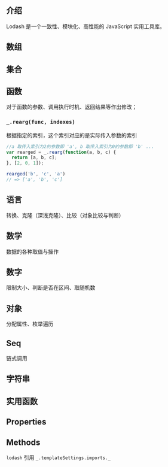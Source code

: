 ## 介绍

 Lodash 是一个一致性、模块化、高性能的 JavaScript 实用工具库。 

## 数组

## 集合

## 函数

对于函数的参数、调用执行时机、返回结果等作出修改；

### `_.rearg(func, indexes)`

根据指定的索引，这个索引对应的是实际传入参数的索引

```js
//a 取传入索引为2的参数即 'a', b 取传入索引为0的参数即 'b' ...
var rearged = _.rearg(function(a, b, c) {
  return [a, b, c];
}, [2, 0, 1]);

rearged('b', 'c', 'a')
// => ['a', 'b', 'c']
```

## 语言

转换、克隆（深浅克隆）、比较（对象比较与判断）

## 数学

数据的各种取值与操作

## 数字

限制大小、判断是否在区间、取随机数

## 对象

分配属性、枚举遍历

## Seq

链式调用

## 字符串

## 实用函数

## Properties

## Methods

 `lodash` 引用  `_.templateSettings.imports._`